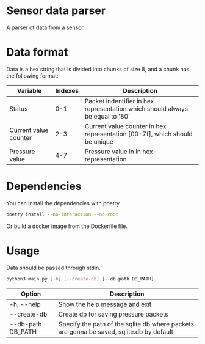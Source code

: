 # Sensor data parser
A parser of data from a sensor.
# Data format
Data is a hex string that is divided into chunks of size 8, and a chunk has the following format:

| Variable | Indexes | Description |
| -- |---------| -- |
| Status | 0-1     | Packet indentifier in hex representation which should always be equal to '80' |
| Current value counter | 2-3     | Current value counter in hex representation [00-7f], which should be unique |
| Pressure value | 4-7 | Pressure value in in hex representation |

# Dependencies
You can install the dependencies with poetry
```sh
poetry install --no-interaction --no-root
```
Or build a docker image from the Dockerfile file. 

# Usage
Data should be passed through stdin.
```sh
python3 main.py [-h] [--create-db] [--db-path DB_PATH]
```
| Option | Description                           |
| - |---------------------------------------|
| -h, --help | Show the help message and exit        |
| --create-db | Create db for saving pressure packets |
| --db-path DB_PATH | Specify the path of the sqlite db where packets are gonna be saved, sqlite.db by default |


